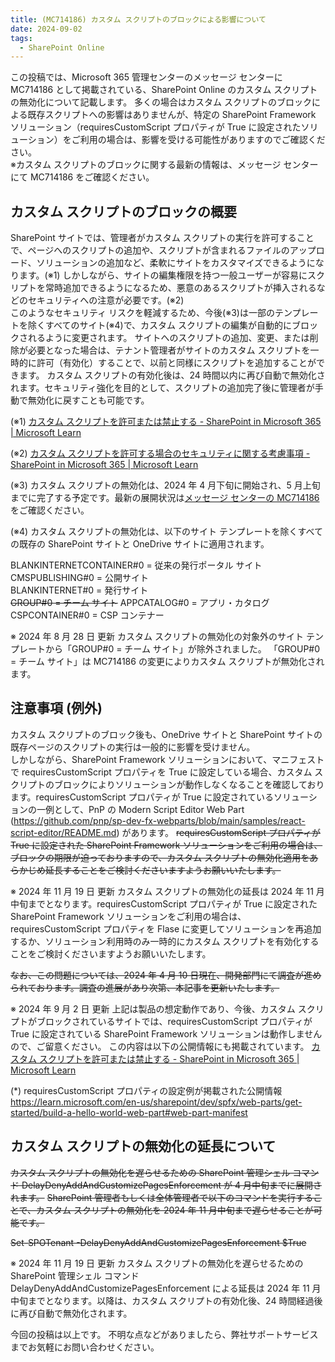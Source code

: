 ```yaml
---
title: (MC714186) カスタム スクリプトのブロックによる影響について
date: 2024-09-02
tags:
  - SharePoint Online
---
```


この投稿では、Microsoft 365 管理センターのメッセージ センターに MC714186 として掲載されている、SharePoint Online のカスタム スクリプトの無効化について記載します。
多くの場合はカスタム スクリプトのブロックによる既存スクリプトへの影響はありませんが、特定の SharePoint Framework ソリューション（requiresCustomScript プロパティが True に設定されたソリューション）をご利用の場合は、影響を受ける可能性がありますのでご確認ください。  
※カスタム スクリプトのブロックに関する最新の情報は、メッセージ センターにて MC714186 をご確認ください。

<!-- more -->

## カスタム スクリプトのブロックの概要

SharePoint サイトでは、管理者がカスタム スクリプトの実行を許可することで、ページへのスクリプトの追加や、スクリプトが含まれるファイルのアップロード、ソリューションの追加など、柔軟にサイトをカスタマイズできるようになります。(※1)
しかしながら、サイトの編集権限を持つ一般ユーザーが容易にスクリプトを常時追加できるようになるため、悪意のあるスクリプトが挿入されるなどのセキュリティへの注意が必要です。(※2)  
このようなセキュリティ リスクを軽減するため、今後(※3)は一部のテンプレートを除くすべてのサイト(※4)で、カスタム スクリプトの編集が自動的にブロックされるように変更されます。
サイトへのスクリプトの追加、変更、または削除が必要となった場合は、テナント管理者がサイトのカスタム スクリプトを一時的に許可（有効化）することで、以前と同様にスクリプトを追加することができます。
カスタム スクリプトの有効化後は、24 時間以内に再び自動で無効化されます。セキュリティ強化を目的として、スクリプトの追加完了後に管理者が手動で無効化に戻すことも可能です。

(※1) [カスタム スクリプトを許可または禁止する - SharePoint in Microsoft 365 | Microsoft Learn](https://learn.microsoft.com/ja-jp/sharepoint/allow-or-prevent-custom-script#features-affected-when-custom-script-is-blocked)  

(※2) [カスタム スクリプトを許可する場合のセキュリティに関する考慮事項 - SharePoint in Microsoft 365 | Microsoft Learn](https://learn.microsoft.com/ja-jp/sharepoint/security-considerations-of-allowing-custom-script)

(※3) カスタム スクリプトの無効化は、2024 年 4 月下旬に開始され、5 月上旬までに完了する予定です。最新の展開状況は[メッセージ センターの MC714186](https://admin.microsoft.com/Adminportal/Home#/MessageCenter/:/messages/MC714186) をご確認ください。

(※4) カスタム スクリプトの無効化は、以下のサイト テンプレートを除くすべての既存の SharePoint サイトと OneDrive サイトに適用されます。

BLANKINTERNETCONTAINER#0 = 従来の発行ポータル サイト  
CMSPUBLISHING#0 = 公開サイト  
BLANKINTERNET#0 = 発行サイト    
~~GROUP#0 = チーム サイト~~
APPCATALOG#0 = アプリ・カタログ  
CSPCONTAINER#0 = CSP コンテナー  

※ 2024 年 8 月 28 日 更新
カスタム スクリプトの無効化の対象外のサイト テンプレートから「GROUP#0 = チーム サイト」が除外されました。
「GROUP#0 = チーム サイト」は MC714186 の変更によりカスタム スクリプトが無効化されます。

## 注意事項 (例外)
カスタム スクリプトのブロック後も、OneDrive サイトと SharePoint サイトの既存ページのスクリプトの実行は一般的に影響を受けません。  
しかしながら、SharePoint Framework ソリューションにおいて、マニフェストで requiresCustomScript プロパティを True に設定している場合、カスタム スクリプトのブロックによりソリューションが動作しなくなることを確認しております。requiresCustomScript プロパティが True に設定されているソリューションの一例として、PnP の Modern Script Editor Web Part (https://github.com/pnp/sp-dev-fx-webparts/blob/main/samples/react-script-editor/README.md) があります。
~~requiresCustomScript プロパティが True に設定された SharePoint Framework ソリューションをご利用の場合は、ブロックの期限が迫っておりますので、カスタム スクリプトの無効化適用をあらかじめ延長することをご検討くださいますようお願いいたします。~~

※ 2024 年 11 月 19 日 更新
カスタム スクリプトの無効化の延長は 2024 年 11 月中旬までとなります。requiresCustomScript プロパティが True に設定された SharePoint Framework ソリューションをご利用の場合は、requiresCustomScript プロパティを Flase に変更してソリューションを再追加するか、ソリューション利用時のみ一時的にカスタム スクリプトを有効化することをご検討くださいますようお願いいたします。

~~なお、この問題については、2024 年 4 月 10 日現在、開発部門にて調査が進められております。調査の進展があり次第、本記事を更新いたします。~~

※ 2024 年 9 月 2 日 更新
上記は製品の想定動作であり、今後、カスタム スクリプトがブロックされているサイトでは、requiresCustomScript プロパティが True に設定されている SharePoint Framework ソリューションは動作しませんので、ご留意ください。
この内容は以下の公開情報にも掲載されています。
[カスタム スクリプトを許可または禁止する - SharePoint in Microsoft 365 | Microsoft Learn](https://learn.microsoft.com/ja-jp/sharepoint/allow-or-prevent-custom-script#features-affected-when-custom-script-is-blocked)

(*) requiresCustomScript プロパティの設定例が掲載された公開情報
https://learn.microsoft.com/en-us/sharepoint/dev/spfx/web-parts/get-started/build-a-hello-world-web-part#web-part-manifest

## カスタム スクリプトの無効化の延長について
~~カスタム スクリプトの無効化を遅らせるための SharePoint 管理シェル コマンド DelayDenyAddAndCustomizePagesEnforcement が 4 月中旬までに展開されます。~~
~~SharePoint 管理者もしくは全体管理者で以下のコマンドを実行することで、カスタム スクリプトの無効化を 2024 年 11 月中旬まで遅らせることが可能です。~~
<!-- ``` PowerShell -->
~~Set-SPOTenant -DelayDenyAddAndCustomizePagesEnforcement $True~~
<!-- ``` -->

※ 2024 年 11 月 19 日 更新
カスタム スクリプトの無効化を遅らせるための SharePoint 管理シェル コマンド DelayDenyAddAndCustomizePagesEnforcement による延長は 2024 年 11 月中旬までとなります。以降は、カスタム スクリプトの有効化後、24 時間経過後に再び自動で無効化されます。

今回の投稿は以上です。
不明な点などがありましたら、弊社サポートサービスまでお気軽にお問い合わせください。
